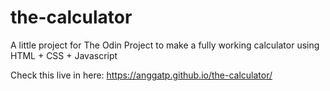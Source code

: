 # the-calculator

A little project for The Odin Project to make a fully working calculator using HTML + CSS + Javascript

Check this live in here:
https://anggatp.github.io/the-calculator/
